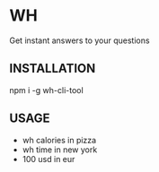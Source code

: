 # WH
Get instant answers to your questions

## INSTALLATION
npm i -g wh-cli-tool

## USAGE
- wh calories in pizza
- wh time in new york
- 100 usd in eur
